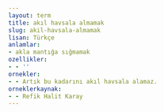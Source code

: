 ```yaml
---
layout: term
title: akıl havsala almamak
slug: akil-havsala-almamak
lisan: Türkçe
anlamlar:
- akla mantığa sığmamak
ozellikler:
- - ''
ornekler:
- - Artık bu kadarını akıl havsala alamaz.
orneklerkaynak:
- - Refik Halit Karay
---
```

